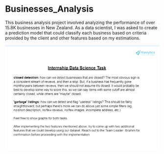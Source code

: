 # Businesses_Analysis
This business analysis project involved analyzing the performance of over 15.8K businesses in New Zealand. As a data scientist, I was asked to create a prediction model that could classify each business based on criteria provided by the client and other features based on my estimations. 

![hi](task.png)

